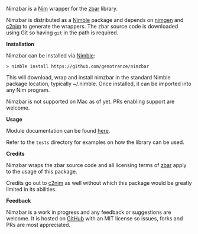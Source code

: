 Nimzbar is a [Nim](https://nim-lang.org/) wrapper for the [zbar](https://github.com/ZBar/ZBar) library.

Nimzbar is distributed as a [Nimble](https://github.com/nim-lang/nimble) package and depends on [nimgen](https://github.com/genotrance/nimgen) and [c2nim](https://github.com/nim-lang/c2nim/) to generate the wrappers. The zbar source code is downloaded using Git so having ```git``` in the path is required.

__Installation__

Nimzbar can be installed via [Nimble](https://github.com/nim-lang/nimble):

```
> nimble install https://github.com/genotrance/nimzbar
```

This will download, wrap and install nimzbar in the standard Nimble package location, typically ~/.nimble. Once installed, it can be imported into any Nim program.

Nimzbar is not supported on Mac as of yet. PRs enabling support are welcome.

__Usage__

Module documentation can be found [here](http://nimgen.genotrance.com/nimzbar).

Refer to the ```tests``` directory for examples on how the library can be used.

__Credits__

Nimzbar wraps the zbar source code and all licensing terms of [zbar](https://github.com/ZBar/ZBar/blob/master/LICENSE) apply to the usage of this package.

Credits go out to [c2nim](https://github.com/nim-lang/c2nim/) as well without which this package would be greatly limited in its abilities.

__Feedback__

Nimzbar is a work in progress and any feedback or suggestions are welcome. It is hosted on [GitHub](https://github.com/genotrance/nimzbar) with an MIT license so issues, forks and PRs are most appreciated.
